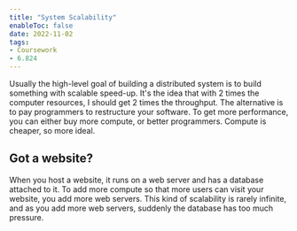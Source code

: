 ```yaml
---
title: "System Scalability"
enableToc: false
date: 2022-11-02
tags:
- Coursework
- 6.824
---
```


Usually the high-level goal of building a distributed system is to build something with scalable speed-up. It's the idea that with 2 times the computer resources, I should get 2 times the throughput. The alternative is to pay programmers to restructure your software. To get more performance, you can either buy more compute, or better programmers. Compute is cheaper, so more ideal.

## Got a website?

When you host a website, it runs on a web server and has a database attached to it. To add more compute so that more users can visit your website, you add more web servers. This kind of scalability is rarely infinite, and as you add more web servers, suddenly the database has too much pressure. 